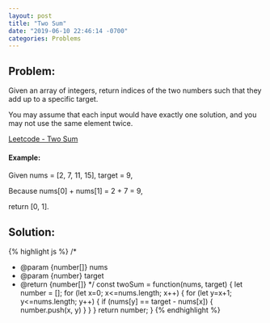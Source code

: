 ```yaml
---
layout: post
title: "Two Sum"
date: "2019-06-10 22:46:14 -0700"
categories: Problems
---
```


## Problem:

Given an array of integers, return indices of the two numbers such that they add up to a specific target.

You may assume that each input would have exactly one solution, and you may not use the same element twice.

[Leetcode - Two Sum](https://leetcode.com/problems/two-sum/)

#### Example:

Given nums = [2, 7, 11, 15], target = 9,

Because nums[0] + nums[1] = 2 + 7 = 9,

return [0, 1].

## Solution:

{% highlight js %}
/*
 * @param {number[]} nums
 * @param {number} target
 * @return {number[]}
*/
const twoSum = function(nums, target) {
    let number = [];
    for (let x=0; x<=nums.length; x++) {
        for (let y=x+1; y<=nums.length; y++) {
            if (nums[y] == target - nums[x]) {
                number.push(x, y)
            }
        }
    }
    return number;
}
{% endhighlight %}
